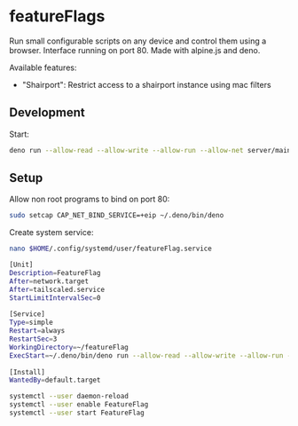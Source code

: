 # featureFlags

Run small configurable scripts on any device and control them using a browser.
Interface running on port 80.
Made with alpine.js and deno.

Available features:

- "Shairport": Restrict access to a shairport instance using mac filters

## Development

Start:

```bash
deno run --allow-read --allow-write --allow-run --allow-net server/main.ts
```

## Setup

Allow non root programs to bind on port 80:

```bash
sudo setcap CAP_NET_BIND_SERVICE=+eip ~/.deno/bin/deno
```

Create system service:

```bash
nano $HOME/.config/systemd/user/featureFlag.service
```

```bash
[Unit]  
Description=FeatureFlag  
After=network.target  
After=tailscaled.service  
StartLimitIntervalSec=0  
  
[Service]  
Type=simple  
Restart=always  
RestartSec=3  
WorkingDirectory=~/featureFlag
ExecStart=~/.deno/bin/deno run --allow-read --allow-write --allow-run --allow-net server/main.ts 
  
[Install]  
WantedBy=default.target
```

```bash
systemctl --user daemon-reload
systemctl --user enable FeatureFlag
systemctl --user start FeatureFlag
```
